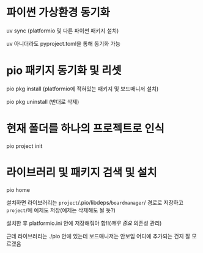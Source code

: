 # 파이썬 가상환경 동기화
uv sync (platformio 및 다른 파이썬 패키지 설치)

uv 아니더라도 pyproject.toml을 통해 동기화 가능

# pio 패키지 동기화 및 리셋
pio pkg install (platformio에 적혀있는 패키지 및 보드매니저 설치)

pio pkg uninstall (반대로 삭제)

# 현재 폴더를 하나의 프로젝트로 인식
pio project init

# 라이브러리 및 패키지 검색 및 설치
pio home

설치하면 라이브러리는 `project`/.pio/libdeps/`boardmanager`/ 경로로 저장하고 `project`/에 예제도 저장(예제는 삭제해도 될 듯?)

설치한 후 platformio.ini 안에 저장해줘야 함!!(*매우 중요* 의존성 관리)

근데 라이브러리는 ./pio 안에 있는데 보드매니저는 안보임 어디에 추가되는 건지 잘 모르겠음
